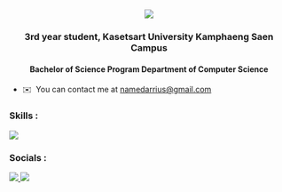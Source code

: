 
<h1 align="center">
    <img src="https://readme-typing-svg.herokuapp.com/?font=Righteous&size=35&center=true&vCenter=true&width=500&height=70&duration=4000&lines=Hi+There!+👋;+I'm+Pasin+Sangjun!;" />
</h1>

<h3 align="center">3rd year student, Kasetsart University Kamphaeng Saen Campus</h3>
<h4 align="center">Bachelor of Science Program Department of Computer Science</h4>

* ✉️  You can contact me at [namedarrius@gmail.com](mailto:namedarrius@gmail.com)

### Skills :

<p align="left">
    <img src="https://skillicons.dev/icons?i=c,cs,cpp,java,js,html,py,react,mysql" />
  </a>
</p>

### Socials :

<p align="left">
  <a href="https://www.instagram.com/namesangjun_/">
    <img src="https://skillicons.dev/icons?i=instagram" />
  </a>
    <a href="https://discord.com/users/428507916031754240">
    <img src="https://skillicons.dev/icons?i=discord" />
  </a>
</p></p>

